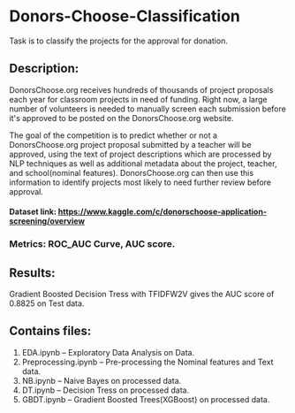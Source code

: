# Donors-Choose-Classification
Task is to classify the projects for the approval for donation.

## Description:
DonorsChoose.org receives hundreds of thousands of project proposals each year for classroom projects in need of funding. Right now, a large number of volunteers is needed to manually screen each submission before it's approved to be posted on the DonorsChoose.org website.

The goal of the competition is to predict whether or not a DonorsChoose.org project proposal submitted by a teacher will be approved, using the text of project descriptions which are processed by NLP techniques as well as additional metadata about the project, teacher, and school(nominal features). DonorsChoose.org can then use this information to identify projects most likely to need further review before approval.

#### Dataset link: https://www.kaggle.com/c/donorschoose-application-screening/overview

### Metrics: ROC_AUC Curve, AUC score.

## Results:
Gradient Boosted Decision Tress with TFIDFW2V gives the AUC score of 0.8825 on Test data.

## Contains files:
1) EDA.ipynb – Exploratory Data Analysis on Data.
2) Preprocessing.ipynb – Pre-processing the Nominal features and Text data.
3) NB.ipynb – Naive Bayes on processed data.
4) DT.ipynb – Decision Tress on processed data.
5) GBDT.ipynb – Gradient Boosted Trees(XGBoost) on processed data.

